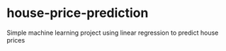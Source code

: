 # house-price-prediction
Simple machine learning project using linear regression to predict house prices
